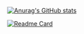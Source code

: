 [![Anurag's GitHub stats](https://github-readme-stats.vercel.app/api?username=alefjonathan29)](https://github.com/anuraghazra/github-readme-stats)

[![Readme Card](https://github-readme-stats.vercel.app/api/pin/?username=alefjonathan29&repo=github-readme-stats)](https://github.com/anuraghazra/github-readme-stats)

